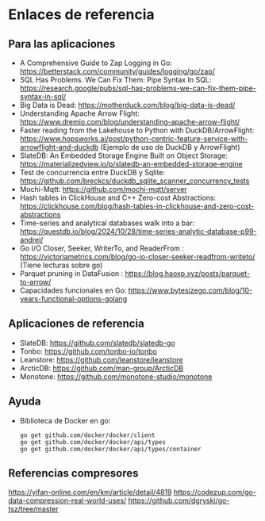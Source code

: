 # Enlaces de referencia

## Para las aplicaciones

- A Comprehensive Guide to Zap Logging in Go: https://betterstack.com/community/guides/logging/go/zap/
- SQL Has Problems. We Can Fix Them: Pipe Syntax In SQL: https://research.google/pubs/sql-has-problems-we-can-fix-them-pipe-syntax-in-sql/
- Big Data is Dead: https://motherduck.com/blog/big-data-is-dead/
- Understanding Apache Arrow Flight: https://www.dremio.com/blog/understanding-apache-arrow-flight/
- Faster reading from the Lakehouse to Python with DuckDB/ArrowFlight: https://www.hopsworks.ai/post/python-centric-feature-service-with-arrowflight-and-duckdb (Ejemplo de uso de DuckDB y ArrowFlight)
- SlateDB: An Embedded Storage Engine Built on Object Storage: https://materializedview.io/p/slatedb-an-embedded-storage-engine
- Test de concurrencia entre DuckDB y Sqlite: https://github.com/breckcs/duckdb_sqlite_scanner_concurrency_tests
- Mochi-Mqtt: https://github.com/mochi-mqtt/server
- Hash tables in ClickHouse and C++ Zero-cost Abstractions: https://clickhouse.com/blog/hash-tables-in-clickhouse-and-zero-cost-abstractions
- Time-series and analytical databases walk into a bar: https://questdb.io/blog/2024/10/28/time-series-analytic-database-p99-andrei/
- Go I/O Closer, Seeker, WriterTo, and ReaderFrom
: https://victoriametrics.com/blog/go-io-closer-seeker-readfrom-writeto/ (Tiene lecturas sobre go)
- Parquet pruning in DataFusion
: https://blog.haoxp.xyz/posts/parquet-to-arrow/
- Capacidades funcionales en Go: https://www.bytesizego.com/blog/10-years-functional-options-golang

## Aplicaciones de referencia

- SlateDB: https://github.com/slatedb/slatedb-go
- Tonbo: https://github.com/tonbo-io/tonbo
- Leanstore: https://github.com/leanstore/leanstore
- ArcticDB: https://github.com/man-group/ArcticDB
- Monotone: https://github.com/monotone-studio/monotone

## Ayuda

- Biblioteca de Docker en go: 
    ```
    go get github.com/docker/docker/client
    go get github.com/docker/docker/api/types
    go get github.com/docker/docker/api/types/container
    ```

## Referencias compresores

https://yifan-online.com/en/km/article/detail/4819
https://codezup.com/go-data-compression-real-world-uses/
https://github.com/dgryski/go-tsz/tree/master
